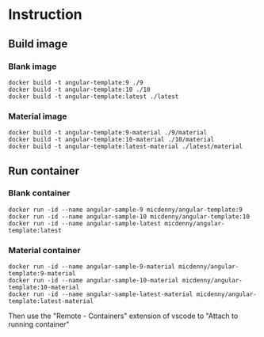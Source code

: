 # Instruction

## Build image

### Blank image

```shell
docker build -t angular-template:9 ./9
docker build -t angular-template:10 ./10
docker build -t angular-template:latest ./latest
```

### Material image

```shell
docker build -t angular-template:9-material ./9/material
docker build -t angular-template:10-material ./10/material
docker build -t angular-template:latest-material ./latest/material
```

## Run container

### Blank container

```shell
docker run -id --name angular-sample-9 micdenny/angular-template:9
docker run -id --name angular-sample-10 micdenny/angular-template:10
docker run -id --name angular-sample-latest micdenny/angular-template:latest
```

### Material container

```shell
docker run -id --name angular-sample-9-material micdenny/angular-template:9-material
docker run -id --name angular-sample-10-material micdenny/angular-template:10-material
docker run -id --name angular-sample-latest-material micdenny/angular-template:latest-material
```

Then use the "Remote - Containers" extension of vscode to "Attach to running container"
